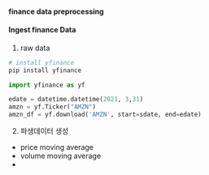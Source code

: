 #### finance data preprocessing


#### Ingest finance Data

1. raw data

```python
# install yfinance
pip install yfinance

import yfinance as yf

edate = datetime.datetime(2021, 3,31) 
amzn = yf.Ticker("AMZN")
amzn_df = yf.download('AMZN', start=sdate, end=edate)
```

2. 파생데이터 생성
  - price moving average
  - volume moving average
  -  
